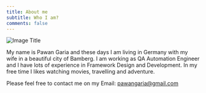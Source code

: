 ```yaml
---
title: About me
subtitle: Who I am?
comments: false
---
```

![Image Title](/img/aboutme/aboutme.jpeg)

My name is Pawan Garia and these days I am living in Germany with my wife in a beautiful city of Bamberg. I am working as QA Automation Engineer and I have lots of experience in Framework Design and Development. In my free time I likes watching movies, travelling and adventure. 

Please feel free to contact me on my Email: pawangaria@gmail.com

